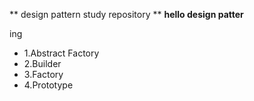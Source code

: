 ** design pattern study repository **
<b>hello design patter</b>

ing<br>
- 1.Abstract Factory
- 2.Builder
- 3.Factory 
- 4.Prototype

